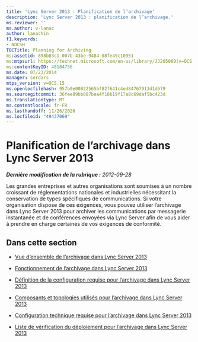 ```yaml
---
title: 'Lync Server 2013 : Planification de l’archivage'
description: 'Lync Server 2013 : planification de l’archivage.'
ms.reviewer: ''
ms.author: v-lanac
author: lanachin
f1.keywords:
- NOCSH
TOCTitle: Planning for Archiving
ms:assetid: 898b83c1-007b-43be-9484-08fe49c10951
ms:mtpsurl: https://technet.microsoft.com/en-us/library/JJ205069(v=OCS.15)
ms:contentKeyID: 48184756
ms.date: 07/23/2014
manager: serdars
mtps_version: v=OCS.15
ms.openlocfilehash: 957b0e00822565bf82f641c4ed84767013d1d679
ms.sourcegitcommit: 36fee89bb887bea4f18b19f17a8c69daf5bc423d
ms.translationtype: MT
ms.contentlocale: fr-FR
ms.lasthandoff: 11/26/2020
ms.locfileid: "49437069"
---
```

# <a name="planning-for-archiving-in-lync-server-2013"></a>Planification de l’archivage dans Lync Server 2013

<div data-xmlns="http://www.w3.org/1999/xhtml">

<div class="topic" data-xmlns="http://www.w3.org/1999/xhtml" data-msxsl="urn:schemas-microsoft-com:xslt" data-cs="https://msdn.microsoft.com/">

<div data-asp="https://msdn2.microsoft.com/asp">



</div>

<div id="mainSection">

<div id="mainBody">

<span> </span>

_**Dernière modification de la rubrique :** 2012-09-28_

Les grandes entreprises et autres organisations sont soumises à un nombre croissant de réglementations nationales et industrielles nécessitant la conservation de types spécifiques de communications. Si votre organisation dispose de ces exigences, vous pouvez utiliser l’archivage dans Lync Server 2013 pour archiver les communications par messagerie instantanée et de conférences envoyées via Lync Server afin de vous aider à prendre en charge certaines de vos exigences de conformité.

<div>

## <a name="in-this-section"></a>Dans cette section

  - [Vue d’ensemble de l’archivage dans Lync Server 2013](lync-server-2013-overview-of-archiving.md)

  - [Fonctionnement de l’archivage dans Lync Server 2013](lync-server-2013-how-archiving-works.md)

  - [Définition de la configuration requise pour l’archivage dans Lync Server 2013](lync-server-2013-defining-your-requirements-for-archiving.md)

  - [Composants et topologies utilisés pour l’archivage dans Lync Server 2013](lync-server-2013-components-and-topologies-for-archiving.md)

  - [Configuration technique requise pour l’archivage dans Lync Server 2013](lync-server-2013-technical-requirements-for-archiving.md)

  - [Liste de vérification du déploiement pour l’archivage dans Lync Server 2013](lync-server-2013-deployment-checklist-for-archiving.md)

</div>

</div>

<span> </span>

</div>

</div>

</div>

